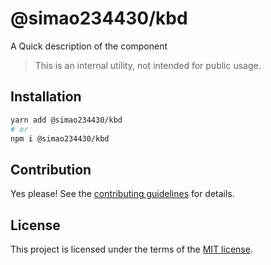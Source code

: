 # @simao234430/kbd

A Quick description of the component

> This is an internal utility, not intended for public usage.

## Installation

```sh
yarn add @simao234430/kbd
# or
npm i @simao234430/kbd
```

## Contribution

Yes please! See the
[contributing guidelines](https://github.com/xiaosimao123/yooui/blob/master/CONTRIBUTING.md)
for details.

## License

This project is licensed under the terms of the
[MIT license](https://github.com/xiaosimao123/yooui/blob/master/LICENSE).
